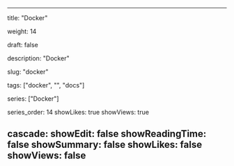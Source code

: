 ---

title: "Docker"

weight: 14

draft: false

description: "Docker"

slug: "docker"

tags: ["docker", "", "docs"]

series: ["Docker"]

series_order: 14
showLikes: true
showViews: true

cascade:
  showEdit: false
  showReadingTime: false
  showSummary: false
  showLikes: false
  showViews: false
---